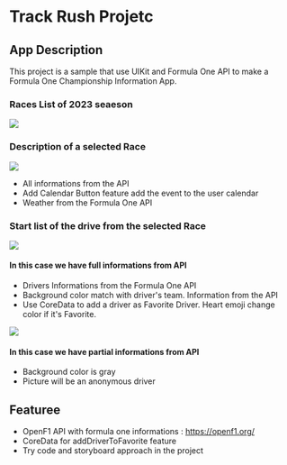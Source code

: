 #  Track Rush Projetc

## App Description

This project is a sample that use UIKit and Formula One API to make a Formula One Championship Information App.

### Races List of 2023 seaeson
![](img/meetings_list.PNG)

### Description of a selected Race
![](img/meeting_description.PNG)

* All informations from the API
* Add Calendar Button feature add the event to the user calendar
* Weather from the Formula One API

### Start list of the drive from the selected Race
![](img/drivers_list.PNG)

#### In this case we have full informations from API

* Drivers Informations from the Formula One API
* Background color match with driver's team. Information from the API
* Use CoreData to add a driver as Favorite Driver. Heart emoji change color if it's Favorite.

![](img/drivers_list_partial.PNG)

#### In this case we have partial informations from API

* Background color is gray
* Picture will be an anonymous driver

## Featuree

* OpenF1 API with formula one informations : https://openf1.org/
* CoreData for addDriverToFavorite feature
* Try code and storyboard approach in the project